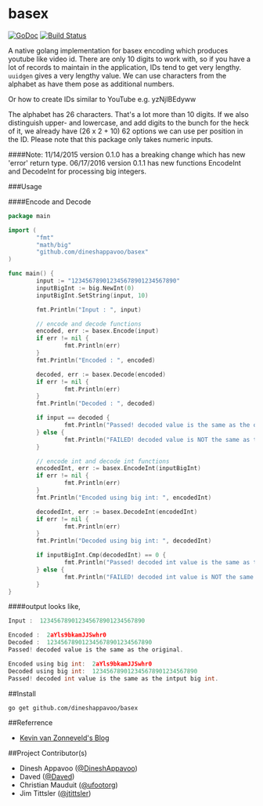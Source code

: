 basex   
=======
[![GoDoc](https://godoc.org/github.com/dineshappavoo/basex?status.svg)](https://godoc.org/github.com/dineshappavoo/basex) [![Build Status](https://travis-ci.org/dineshappavoo/basex.svg?branch=master)](https://travis-ci.org/dineshappavoo/basex)

A native golang implementation for basex encoding which produces youtube like video id.
There are only 10 digits to work with, so if you have a lot of records to maintain in the application, IDs tend to get very lengthy. `uuidgen` gives a very lengthy value. We can use characters from the alphabet as have them pose as additional numbers.

Or how to create IDs similar to YouTube e.g. yzNjIBEdyww

The alphabet has 26 characters. That's a lot more than 10 digits. If we also distinguish upper- and lowercase, and add digits to the bunch for the heck of it, we already have (26 x 2 + 10) 62 options we can use per position in the ID. Please note that this package only takes numeric inputs.

####Note: 11/14/2015 version 0.1.0 has a breaking change which has new 'error' return type.
          06/17/2016 version 0.1.1 has new functions EncodeInt and DecodeInt for processing big integers.

###Usage

####Encode and Decode 
```go
package main

import (
        "fmt"
        "math/big"
        "github.com/dineshappavoo/basex"
)

func main() {
        input := "123456789012345678901234567890"
        inputBigInt := big.NewInt(0)
        inputBigInt.SetString(input, 10)

        fmt.Println("Input : ", input)

        // encode and decode functions
        encoded, err := basex.Encode(input)
        if err != nil {
                fmt.Println(err)
        }
        fmt.Println("Encoded : ", encoded)

        decoded, err := basex.Decode(encoded)
        if err != nil {
                fmt.Println(err)
        }
        fmt.Println("Decoded : ", decoded)

        if input == decoded {
                fmt.Println("Passed! decoded value is the same as the original.")
        } else {
                fmt.Println("FAILED! decoded value is NOT the same as the original!!")
        }

        // encode int and decode int functions
        encodedInt, err := basex.EncodeInt(inputBigInt)
        if err != nil {
                fmt.Println(err)
        }
        fmt.Println("Encoded using big int: ", encodedInt)

        decodedInt, err := basex.DecodeInt(encodedInt)
        if err != nil {
                fmt.Println(err)
        }
        fmt.Println("Decoded using big int: ", decodedInt)

        if inputBigInt.Cmp(decodedInt) == 0 {
                fmt.Println("Passed! decoded int value is the same as the intput big int.")
        } else {
                fmt.Println("FAILED! decoded int value is NOT the same as the original!!")
        }
}
```

####output looks like,

```go
Input :  123456789012345678901234567890

Encoded :  2aYls9bkamJJSwhr0
Decoded :  123456789012345678901234567890
Passed! decoded value is the same as the original.

Encoded using big int:  2aYls9bkamJJSwhr0
Decoded using big int:  123456789012345678901234567890
Passed! decoded int value is the same as the intput big int.
```

##Install

```shell
go get github.com/dineshappavoo/basex
```
##Referrence
* [Kevin van Zonneveld's Blog](http://kvz.io/blog/2009/06/10/create-short-ids-with-php-like-youtube-or-tinyurl/)

  
##Project Contributor(s)

* Dinesh Appavoo ([@DineshAppavoo](https://twitter.com/DineshAppavoo))
* Daved ([@Daved](https://github.com/daved))
* Christian Mauduit ([@ufootorg](https://twitter.com/ufootorg)) 
* Jim Tittsler ([@jtittsler](https://twitter.com/jtittsler))
